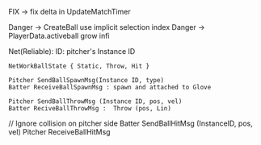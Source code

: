 FIX -> fix delta in UpdateMatchTimer

Danger -> CreateBall use implicit selection index
Danger -> PlayerData.activeball grow infi

Net(Reliable): 
    ID: pitcher's Instance ID

    NetWorkBallState { Static, Throw, Hit }

    Pitcher SendBallSpawnMsg(Instance ID, type)
    Batter ReceiveBallSpawnMsg : spawn and attached to Glove

    Pitcher SendBallThrowMsg (Instance ID, pos, vel)
    Batter ReciveBallThrowMsg :  Throw (pos, Lin)

//  Ignore collision on pitcher side
    Batter SendBallHitMsg (InstanceID, pos, vel)
    Pitcher ReceiveBallHitMsg
    